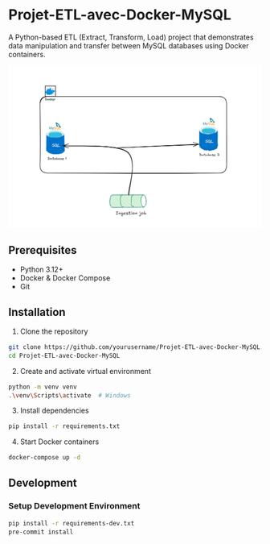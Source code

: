 # Projet-ETL-avec-Docker-MySQL

A Python-based ETL (Extract, Transform, Load) project that demonstrates data manipulation and transfer between MySQL databases using Docker containers.


![Schema ETL](docs/ingestion_schema.png)


## Prerequisites
- Python 3.12+
- Docker & Docker Compose
- Git

## Installation
1. Clone the repository
```bash
git clone https://github.com/yourusername/Projet-ETL-avec-Docker-MySQL.git
cd Projet-ETL-avec-Docker-MySQL
```

2. Create and activate virtual environment
```bash
python -m venv venv
.\venv\Scripts\activate  # Windows
```

3. Install dependencies
```bash
pip install -r requirements.txt
```

4. Start Docker containers
```bash
docker-compose up -d
```

## Development
### Setup Development Environment
```bash
pip install -r requirements-dev.txt
pre-commit install
```
